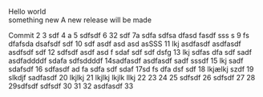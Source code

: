 Hello world  
something new
A new release will be made

Commit
2
3 sdf
4 a
5 sdfsdf
6 32 sdf
7a sdfa sdfsa dfasd fasdf sss s
9 fs dfafsda dsafsdf sdf
10 sdf asdf asd asd asSSS
11 lkj asdfasdf asdfasdf asdfsdf sdf
12 sdfsdf asdf asd f sdaf sdf sdf dsfg
13 lkj sdfas dfa sdf sadf asdfaddddf sdafa  sdfsddddf
14sadfasdf asdfasdf sadf  sssdf
15 lkj sadf sdafsdf
16 sdfasdf ad fa sdfa sdf sdaf
17sd fs dfa dsf  sdf
18 lkjælkj szdf
19 slkdjf sadfasdf
20 lkjlkj 
21  lkjlkj
 lkjlk llkj
22
23
24
25 sdfsdf
26 sdfsdf
27
28
29sdfsdf  sdfsdf
30
31
32 asdfasdf
33

